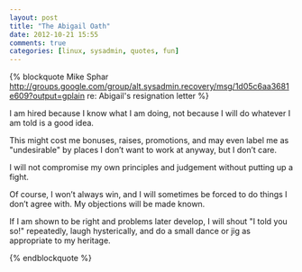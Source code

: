 ```yaml
---
layout: post
title: "The Abigail Oath"
date: 2012-10-21 15:55
comments: true
categories: [linux, sysadmin, quotes, fun]
---
```


{% blockquote Mike Sphar http://groups.google.com/group/alt.sysadmin.recovery/msg/1d05c6aa3681e609?output=gplain re: Abigail's resignation letter %}

I am hired because I know what I am doing, not because I will do whatever I am told is a good idea.

This might cost me bonuses, raises, promotions, and may even label me as "undesirable" by places I don’t want to work at anyway, but I don’t care.

I will not compromise my own principles and judgement without putting up a fight.

Of course, I won’t always win, and I will sometimes be forced to do things I don’t agree with. My objections will be made known.

If I am shown to be right and problems later develop, I will shout "I told you so!" repeatedly, laugh hysterically, and do a small dance or jig as appropriate to my heritage.

{% endblockquote %}
